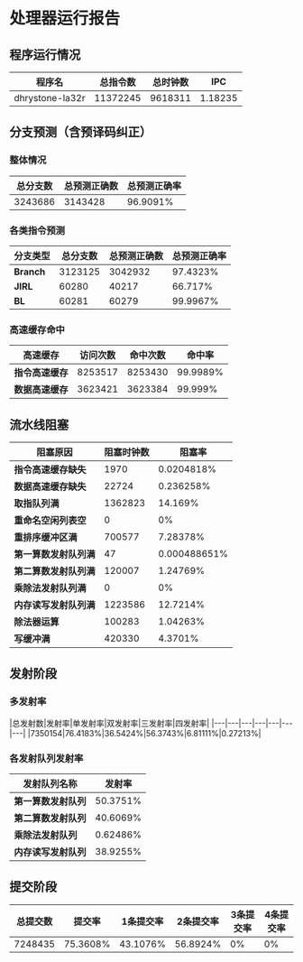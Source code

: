 # 处理器运行报告
## 程序运行情况
|程序名|总指令数|总时钟数|IPC|
|---|---|---|---|
|dhrystone-la32r|11372245|9618311|1.18235|

## 分支预测（含预译码纠正）
### 整体情况
|总分支数|总预测正确数|总预测正确率|
|---|---|---|
|3243686|3143428|96.9091%|

### 各类指令预测
|分支类型|总分支数|总预测正确数|总预测正确率|
|---|---|---|---|
|**Branch**| 3123125 | 3042932 | 97.4323%|
|**JIRL**| 60280 | 40217 | 66.717%|
|**BL**| 60281 | 60279 | 99.9967%|

### 高速缓存命中
|高速缓存|访问次数|命中次数|命中率|
|---|---|---|---|
|**指令高速缓存**| 8253517 | 8253430 | 99.9989%|
|**数据高速缓存**| 3623421 | 3623384 | 99.999%|
## 流水线阻塞
|阻塞原因|阻塞时钟数|阻塞率|
|---|---|---|
|**指令高速缓存缺失**| 1970 | 0.0204818%|
|**数据高速缓存缺失**| 22724 | 0.236258%|
|**取指队列满**| 1362823 | 14.169%|
|**重命名空闲列表空**|0 | 0%|
|**重排序缓冲区满**|700577 | 7.28378%|
|**第一算数发射队列满**|47 | 0.000488651%|
|**第二算数发射队列满**|120007 | 1.24769%|
|**乘除法发射队列满**|0 | 0%|
|**内存读写发射队列满**|1223586 | 12.7214%|
|**除法器运算**|100283 | 1.04263%|
|**写缓冲满**|420330 | 4.3701%|

## 发射阶段
### 多发射率
|总发射数|发射率|单发射率|双发射率|三发射率|四发射率|
|---|---|---|---|---|---|---|
|7350154|76.4183%|36.5424%|56.3743%|6.81111%|0.27213%|

### 各发射队列发射率
|发射队列名称|发射率|
|---|---|
|**第一算数发射队列**|50.3751%|
|**第二算数发射队列**|40.6069%|
|**乘除法发射队列**|0.62486%|
|**内存读写发射队列**|38.9255%|

## 提交阶段
|总提交数|提交率|1条提交率|2条提交率|3条提交率|4条提交率|
|---|---|---|---|---|---|
|7248435|75.3608%|43.1076%|56.8924%|0%|0%|
